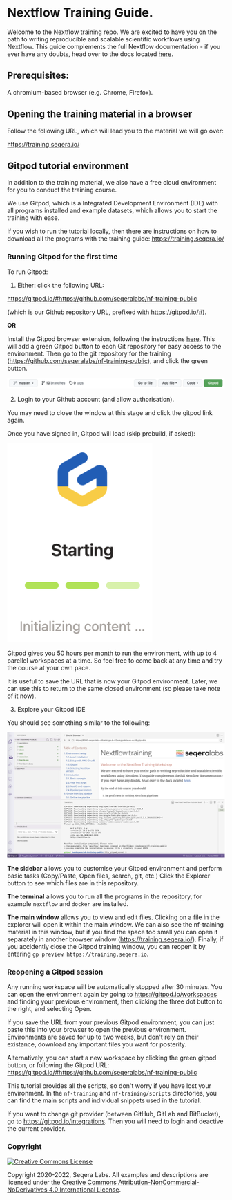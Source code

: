 # Nextflow Training Guide. 

Welcome to the Nextflow training repo. We are excited to have you on the path to writing reproducible and scalable scientific workflows using Nextflow. This guide complements the full Nextflow documentation - if you ever have any doubts, head over to the docs located [here](https://www.nextflow.io/docs/latest/).

## Prerequisites:

A chromium-based browser (e.g. Chrome, Firefox).

## Opening the training material in a browser

Follow the following URL, which will lead you to the material we will go over:

https://training.seqera.io/

## Gitpod tutorial environment

In addition to the training material, we also have a free cloud environment for you to conduct the training course.

We use Gitpod, which is a Integrated Development Environment (IDE) with all programs installed and example datasets, which allows you to start the training with ease. 

If you wish to run the tutorial locally, then there are instructions on how to download all the programs with the training guide: https://training.seqera.io/

### Running Gitpod for the first time

To run Gitpod:

1. Either: click the following URL:

https://gitpod.io/#https://github.com/seqeralabs/nf-training-public

(which is our Github repository URL, prefixed with https://gitpod.io/#).

**OR**

Install the Gitpod browser extension, following the instructions [here](https://www.gitpod.io/docs/browser-extension). This will add a green Gitpod button to each Git repository for easy access to the environment. Then go to the git repository for the training (https://github.com/seqeralabs/nf-training-public), and click the green button.

![PNG](/asciidocs/img/gitpodbutton.png)

2. Login to your Github account (and allow authorisation). 

You may need to close the window at this stage and click the gitpod link again. 

Once you have signed in, Gitpod will load (skip prebuild, if asked):

![PNG](/asciidocs/img/gitpod.png)

Gitpod gives you 50 hours per month to run the environment, with up to 4 parellel workspaces at a time. So feel free to come back at any time and try the course at your own pace.

It is useful to save the URL that is now your Gitpod environment. Later, we can use this to return to the same closed environment (so please take note of it now).

3. Explore your Gitpod IDE

You should see something similar to the following:

![PNG](/asciidocs/img/gitpod.welcome.png)

**The sidebar** allows you to customise your Gitpod environment and perform basic tasks (Copy/Paste, Open files, search, git, etc.) Click the Explorer button to see which files are in this repository.

**The terminal** allows you to run all the programs in the repository, for example `nextflow` and `docker` are installed. 

**The main window** allows you to view and edit files. Clicking on a file in the explorer will open it within the main window. We can also see the nf-training material in this window, but if you find the space too small you can open it separately in another browser window (https://training.seqera.io/). Finally, if you accidently close the Gitpod training window, you can reopen it by entering `gp preview https://training.seqera.io`.

### Reopening a Gitpod session

Any running workspace will be automatically stopped after 30 minutes. You can open the environment again by going to https://gitpod.io/workspaces and finding your previous environment, then clicking the three dot button to the right, and selecting Open. 

If you save the URL from your previous Gitpod environment, you can just paste this into your browser to open the previous environment. Environments are saved for up to two weeks, but don't rely on their existance, download any important files you want for posterity.

Alternatively, you can start a new workspace by clicking the green gitpod button, or following the Gitpod URL: 
https://gitpod.io/#https://github.com/seqeralabs/nf-training-public

This tutorial provides all the scripts, so don't worry if you have lost your environment. In the `nf-training` and `nf-training/scripts` directories, you can find the main scripts and individual snippets used in the tutorial.

If you want to change git provider (between GitHub, GitLab and BitBucket), go to https://gitpod.io/integrations. Then you will need to login and deactive the current provider.

### Copyright
<a rel="license" href="http://creativecommons.org/licenses/by-nc-nd/4.0/"><img alt="Creative Commons License" style="border-width:0" src="https://i.creativecommons.org/l/by-nc-nd/4.0/88x31.png" /></a>

Copyright 2020-2022, Seqera Labs. All examples and descriptions are licensed under the <a rel="license" href="http://creativecommons.org/licenses/by-nc-nd/4.0/">Creative Commons Attribution-NonCommercial-NoDerivatives 4.0 International License</a>.
